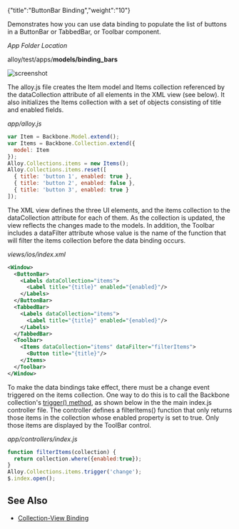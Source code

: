 {"title":"ButtonBar Binding","weight":"10"}

Demonstrates how you can use data binding to populate the list of buttons in a ButtonBar or TabbedBar, or Toolbar component.

*App Folder Location*

alloy/test/apps/**models/binding\_bars**

![screenshot](/Images/appc/download/attachments/41846546/screenshot.png)

The alloy.js file creates the Item model and Items collection referenced by the dataCollection attribute of all elements in the XML view (see below). It also initializes the Items collection with a set of objects consisting of title and enabled fields.

*app/alloy.js*

```javascript
var Item = Backbone.Model.extend();
var Items = Backbone.Collection.extend({
  model: Item
});
Alloy.Collections.items = new Items();
Alloy.Collections.items.reset([
  { title: 'button 1', enabled: true },
  { title: 'button 2', enabled: false },
  { title: 'button 3', enabled: true }
]);
```

The XML view defines the three UI elements, and the items collection to the dataCollection attribute for each of them. As the collection is updated, the view reflects the changes made to the models. In addition, the Toolbar includes a dataFilter attribute whose value is the name of the function that will filter the items collection before the data binding occurs.

*views/ios/index.xml*

```xml
<Window>
  <ButtonBar>
    <Labels dataCollection="items">
      <Label title="{title}" enabled="{enabled}"/>
    </Labels>
  </ButtonBar>
  <TabbedBar>
    <Labels dataCollection="items">
      <Label title="{title}" enabled="{enabled}"/>
    </Labels>
  </TabbedBar>
  <Toolbar>
    <Items dataCollection="items" dataFilter="filterItems">
      <Button title="{title}"/>
    </Items>
  </Toolbar>
</Window>
```

To make the data bindings take effect, there must be a change event triggered on the items collection. One way to do this is to call the Backbone collection's [trigger() method](http://docs.appcelerator.com/backbone/0.9.2/#Events-trigger), as shown below in the the main index.js controller file. The controller defines a filterItems() function that only returns those items in the collection whose enabled property is set to true. Only those items are displayed by the ToolBar control.

*app/controllers/index.js*

```javascript
function filterItems(collection) {
  return collection.where({enabled:true});
}
Alloy.Collections.items.trigger('change');
$.index.open();
```

## See Also

* [Collection-View Binding](#undefined)
